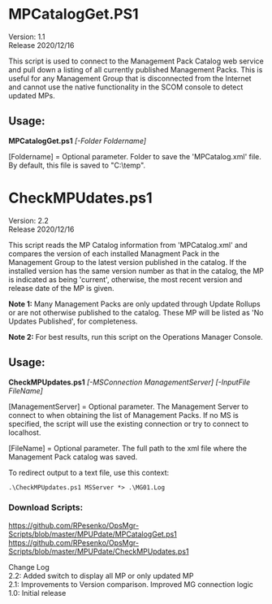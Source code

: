 
# MPCatalogGet.PS1
Version: 1.1    
Release 2020/12/16  

This script is used to connect to the Management Pack Catalog web service and pull down a listing of all currently published Management Packs.  This is useful for any Management Group that is disconnected from the Internet and cannot use the native functionality in the SCOM console to detect updated MPs.

## Usage:
**MPCatalogGet.ps1** *[-Folder Foldername]*

[Foldername] = Optional parameter.  Folder to save the 'MPCatalog.xml' file.  By default, this file is saved to "C:\temp".  


# CheckMPUdates.ps1
Version: 2.2    
Release 2020/12/16 

This script reads the MP Catalog information from 'MPCatalog.xml' and compares the version of each installed Managment Pack in the Management Group to the latest version published in the catalog.  If the installed version has the same version number as that in the catalog, the MP is indicated as being 'current', otherwise, the most recent version and release date of the MP is given.  

**Note 1:** Many Management Packs are only updated through Update Rollups or are not otherwise published to the catalog.  These MP will be listed as 'No Updates Published', for completeness.

**Note 2:** For best results, run this script on the Operations Manager Console.

## Usage:
**CheckMPUpdates.ps1** *[-MSConnection ManagementServer] [-InputFile FileName]*

[ManagementServer] = Optional parameter.  The Management Server to connect to when obtaining the list of Management Packs.  If no MS is specified, the script will use the existing connection or try to connect to localhost.

[FileName] = Optional parameter.  The full path to the xml file where the Management Pack catalog was saved.  

To redirect output to a text file, use this context:

`.\CheckMPUpdates.ps1 MSServer *> .\MG01.Log`

### Download Scripts:   
https://github.com/RPesenko/OpsMgr-Scripts/blob/master/MPUPdate/MPCatalogGet.ps1
https://github.com/RPesenko/OpsMgr-Scripts/blob/master/MPUPdate/CheckMPUpdates.ps1

Change Log  
2.2: Added switch to display all MP or only updated MP   
2.1: Improvements to Version comparison. Improved MG connection logic   
1.0: Initial release   